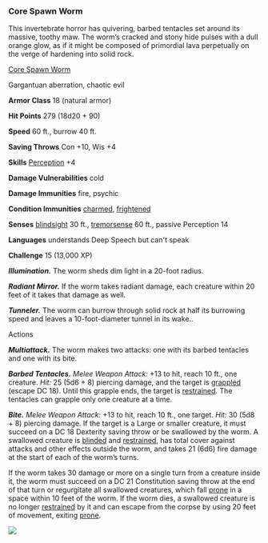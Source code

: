 ### Core Spawn Worm

This invertebrate horror has quivering, barbed tentacles set around its massive, toothy maw. The worm’s cracked and stony hide pulses with a dull orange glow, as if it might be composed of primordial lava perpetually on the verge of hardening into solid rock.

[Core Spawn Worm](https://www.dndbeyond.com/monsters/core-spawn-worm)

Gargantuan aberration, chaotic evil

**Armor Class** 18 (natural armor)

**Hit Points** 279 (18d20 + 90)

**Speed** 60 ft., burrow 40 ft.

**Saving Throws** Con +10, Wis +4

**Skills** [Perception](https://www.dndbeyond.com/compendium/rules/basic-rules/using-ability-scores#Perception) +4

**Damage Vulnerabilities** cold

**Damage Immunities** fire, psychic

**Condition Immunities** [charmed](https://www.dndbeyond.com/compendium/rules/basic-rules/appendix-a-conditions#Charmed), [frightened](https://www.dndbeyond.com/compendium/rules/basic-rules/appendix-a-conditions#Frightened)

**Senses** [blindsight](https://www.dndbeyond.com/compendium/rules/basic-rules/monsters#Blindsight) 30 ft., [tremorsense](https://www.dndbeyond.com/compendium/rules/basic-rules/monsters#Tremorsense) 60 ft., passive Perception 14

**Languages** understands Deep Speech but can't speak

**Challenge** 15 (13,000 XP)

_**Illumination.**_ The worm sheds dim light in a 20-foot radius.

_**Radiant Mirror.**_ If the worm takes radiant damage, each creature within 20 feet of it takes that damage as well.

_**Tunneler.**_ The worm can burrow through solid rock at half its burrowing speed and leaves a 10-foot-diameter tunnel in its wake..

Actions

_**Multiattack.**_ The worm makes two attacks: one with its barbed tentacles and one with its bite.

_**Barbed Tentacles.** Melee Weapon Attack:_ +13 to hit, reach 10 ft., one creature. _Hit:_ 25 (5d6 + 8) piercing damage, and the target is [grappled](https://www.dndbeyond.com/compendium/rules/basic-rules/appendix-a-conditions#Grappled) (escape DC 18). Until this grapple ends, the target is [restrained](https://www.dndbeyond.com/compendium/rules/basic-rules/appendix-a-conditions#Restrained). The tentacles can grapple only one creature at a time.

_**Bite.** Melee Weapon Attack:_ +13 to hit, reach 10 ft., one target. _Hit:_ 30 (5d8 + 8) piercing damage. If the target is a Large or smaller creature, it must succeed on a DC 18 Dexterity saving throw or be swallowed by the worm. A swallowed creature is [blinded](https://www.dndbeyond.com/compendium/rules/basic-rules/appendix-a-conditions#Blinded) and [restrained](https://www.dndbeyond.com/compendium/rules/basic-rules/appendix-a-conditions#Restrained), has total cover against attacks and other effects outside the worm, and takes 21 (6d6) fire damage at the start of each of the worm’s turns.

If the worm takes 30 damage or more on a single turn from a creature inside it, the worm must succeed on a DC 21 Constitution saving throw at the end of that turn or regurgitate all swallowed creatures, which fall [prone](https://www.dndbeyond.com/compendium/rules/basic-rules/appendix-a-conditions#Prone) in a space within 10 feet of the worm. If the worm dies, a swallowed creature is no longer [restrained](https://www.dndbeyond.com/compendium/rules/basic-rules/appendix-a-conditions#Restrained) by it and can escape from the corpse by using 20 feet of movement, exiting [prone](https://www.dndbeyond.com/compendium/rules/basic-rules/appendix-a-conditions#Prone).

[![](https://media-waterdeep.cursecdn.com/avatars/thumbnails/9170/18/400/295/637199798870384385.png)](https://media-waterdeep.cursecdn.com/avatars/9170/18/637199798870384385.png)